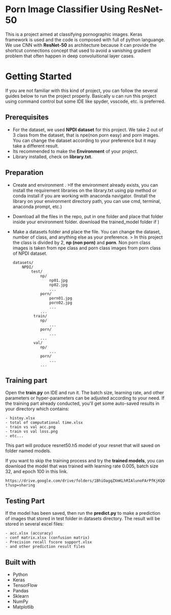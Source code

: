 Porn Image Classifier Using ResNet-50
=====================================

This is a project aimed at classifying pornographic images. Keras
framework is used and the code is composed with full of python
languange. We use CNN with **ResNet-50** as architecture because it can
provide the shortcut connections concept that used to avoid a vanishing
gradient problem that often happen in deep convoluitional layer cases.

Getting Started
===============

If you are not familiar with this kind of project, you can follow the
several guides below to run the project properly. Basically u can run
this project using command control but some IDE like spyder, vsscode,
etc. is preferred.

Prerequisites
-------------

-   For the dataset, we used **NPDI dataset** for this project. We take
    2 out of 3 class from the dataset, that is npe(non porn easy) and
    porn images. You can change the dataset according to your preference
    but it may take a different result.
-   Its recommended to make the **Environment** of your project.
-   Library installed, check on **library.txt**.

Preparation
-----------

-   Create and environment . \>If the environment already exists, you
    can install the requirement libraries on the library.txt using pip
    method or conda install if you are working with anaconda navigator.
    (Install the library on your environment directory path, you can use
    cmd, terminal, anaconda prompt, etc.)
-   Download all the files in the repo, put in one folder and place that
    folder inside your environment folder. download the trained\_model
    folder if )
-   Make a datasets folder and place the file. You can change the
    dataset, number of class, and anything else as your preference. \>
    In this project the class is divided by 2, **np (non porn)** and
    **porn**. Non porn class images is taken from npe class and porn
    class images from porn class of NPDI dataset.

    ``` {.yaml}
    datasets/
        NPDI/
            test/
                np/
                    np01.jpg
                    np02.jpg
                    ...
                porn/
                    porn01.jpg
                    porn02.jpg
                    ...
                ...
             train/
                np/
                    ...
                porn/
                    ...
                ...
             val/
                np/
                    ...
                porn/
                    ...
                ...
    ```

Training part
-------------

Open the **train.py** on IDE and run it. The batch size, learning rate,
and other parameters or hyper-parameters can be adjusted according to
your need. If the training part already conducted, you'll get some
auto-saved results in your directory which contains:

``` {.yaml}
- histoy.xlsx
- total of computational time.xlsx
- train vs val acc.png
- train vs val loss.png
- etc...
```

This part will produce resnet50.h5 model of your resnet that will saved
on folder named models.

If you want to skip the training process and try the **trained models**,
you can download the model that was trained with learning rate 0.005,
batch size 32, and epoch 100 in this link.

``` {.yaml}
https://drive.google.com/drive/folders/1BhiOagqZXmKLhRIAlunoFArPfKjKQO-t?usp=sharing
```

Testing Part
------------

If the model has been saved, then run the **predict.py** to make a
prediction of images that stored in test folder in datasets directory.
The result will be stored in several excel files:

``` {.yaml}
- acc.xlsx (accuracy)
- conf matrix.xlsx (confusion matrix)
- Precision recall fscore support.xlsx
- and other prediction result files
```

Built with
----------

-   Python
-   Keras
-   TensorFlow
-   Pandas
-   Sklearn
-   NumPy
-   Matplotlib

